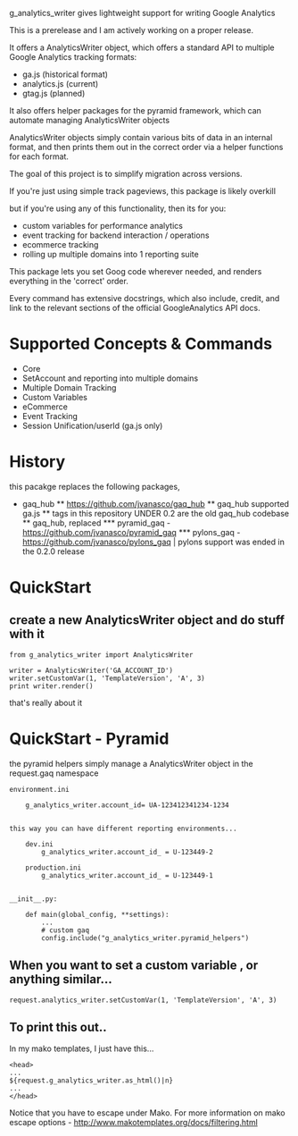 g_analytics_writer gives lightweight support for writing Google Analytics

This is a prerelease and I am actively working on a proper release.

It offers a AnalyticsWriter object, which offers a standard API to multiple Google Analytics tracking formats:

* ga.js (historical format)
* analytics.js (current)
* gtag.js (planned)
	
It also offers helper packages for the pyramid framework, which can automate managing AnalyticsWriter objects

AnalyticsWriter objects simply contain various bits of data in an internal format, and then prints them out in the correct order via a helper functions for each format.

The goal of this project is to simplify migration across versions.


If you're just using simple track pageviews, this package is likely overkill

but if you're using any of this functionality, then its for you:

- custom variables for performance analytics
- event tracking for backend interaction / operations
- ecommerce tracking
- rolling up multiple domains into 1 reporting suite

This package lets you set Goog code wherever needed, and renders everything in the 'correct' order.

Every command has extensive docstrings, which also include, credit, and link to the relevant sections of the official GoogleAnalytics API docs.

# Supported Concepts & Commands

* Core
* SetAccount and reporting into multiple domains
* Multiple Domain Tracking
* Custom Variables
* eCommerce
* Event Tracking
* Session Unification/userId (ga.js only)

# History

this pacakge replaces the following packages,

* gaq_hub
** https://github.com/jvanasco/gaq_hub
** gaq_hub supported ga.js
** tags in this repository UNDER 0.2 are the old gaq_hub codebase
** gaq_hub, replaced
*** pyramid_gaq - https://github.com/jvanasco/pyramid_gaq
*** pylons_gaq  - https://github.com/jvanasco/pylons_gaq | pylons support was ended in the 0.2.0 release


# QuickStart

## create a new AnalyticsWriter object and do stuff with it

    from g_analytics_writer import AnalyticsWriter

    writer = AnalyticsWriter('GA_ACCOUNT_ID')
    writer.setCustomVar(1, 'TemplateVersion', 'A', 3)
    print writer.render()

that's really about it


# QuickStart - Pyramid

the pyramid helpers simply manage a AnalyticsWriter object in the request.gaq namespace

	environment.ini

		g_analytics_writer.account_id= UA-123412341234-1234


	this way you can have different reporting environments...

		dev.ini
			g_analytics_writer.account_id_ = U-123449-2

		production.ini
			g_analytics_writer.account_id_ = U-123449-1


	__init__.py:

		def main(global_config, **settings):
			...
			# custom gaq
			config.include("g_analytics_writer.pyramid_helpers")


## When you want to set a custom variable , or anything similar...

    request.analytics_writer.setCustomVar(1, 'TemplateVersion', 'A', 3)


## To print this out..

In my mako templates, I just have this...

    <head>
    ...
    ${request.g_analytics_writer.as_html()|n}
    ...
    </head>

Notice that you have to escape under Mako.   For more information on mako escape options - http://www.makotemplates.org/docs/filtering.html
